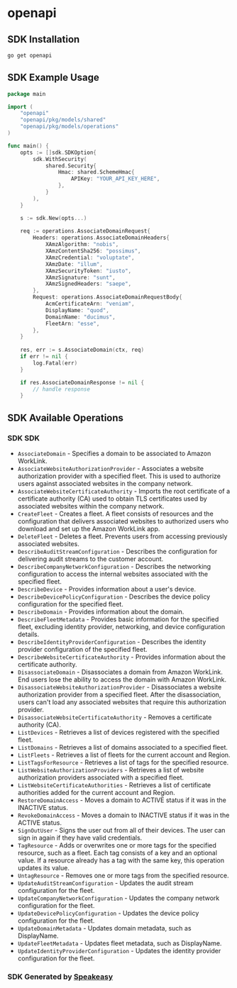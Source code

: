# openapi

<!-- Start SDK Installation -->
## SDK Installation

```bash
go get openapi
```
<!-- End SDK Installation -->

## SDK Example Usage
<!-- Start SDK Example Usage -->
```go
package main

import (
    "openapi"
    "openapi/pkg/models/shared"
    "openapi/pkg/models/operations"
)

func main() {
    opts := []sdk.SDKOption{
        sdk.WithSecurity(
            shared.Security{
                Hmac: shared.SchemeHmac{
                    APIKey: "YOUR_API_KEY_HERE",
                },
            }
        ),
    }

    s := sdk.New(opts...)
    
    req := operations.AssociateDomainRequest{
        Headers: operations.AssociateDomainHeaders{
            XAmzAlgorithm: "nobis",
            XAmzContentSha256: "possimus",
            XAmzCredential: "voluptate",
            XAmzDate: "illum",
            XAmzSecurityToken: "iusto",
            XAmzSignature: "sunt",
            XAmzSignedHeaders: "saepe",
        },
        Request: operations.AssociateDomainRequestBody{
            AcmCertificateArn: "veniam",
            DisplayName: "quod",
            DomainName: "ducimus",
            FleetArn: "esse",
        },
    }
    
    res, err := s.AssociateDomain(ctx, req)
    if err != nil {
        log.Fatal(err)
    }

    if res.AssociateDomainResponse != nil {
        // handle response
    }
```
<!-- End SDK Example Usage -->

<!-- Start SDK Available Operations -->
## SDK Available Operations

### SDK SDK

* `AssociateDomain` - Specifies a domain to be associated to Amazon WorkLink.
* `AssociateWebsiteAuthorizationProvider` - Associates a website authorization provider with a specified fleet. This is used to authorize users against associated websites in the company network.
* `AssociateWebsiteCertificateAuthority` - Imports the root certificate of a certificate authority (CA) used to obtain TLS certificates used by associated websites within the company network.
* `CreateFleet` - Creates a fleet. A fleet consists of resources and the configuration that delivers associated websites to authorized users who download and set up the Amazon WorkLink app.
* `DeleteFleet` - Deletes a fleet. Prevents users from accessing previously associated websites. 
* `DescribeAuditStreamConfiguration` - Describes the configuration for delivering audit streams to the customer account.
* `DescribeCompanyNetworkConfiguration` - Describes the networking configuration to access the internal websites associated with the specified fleet.
* `DescribeDevice` - Provides information about a user's device.
* `DescribeDevicePolicyConfiguration` - Describes the device policy configuration for the specified fleet.
* `DescribeDomain` - Provides information about the domain.
* `DescribeFleetMetadata` - Provides basic information for the specified fleet, excluding identity provider, networking, and device configuration details.
* `DescribeIdentityProviderConfiguration` - Describes the identity provider configuration of the specified fleet.
* `DescribeWebsiteCertificateAuthority` - Provides information about the certificate authority.
* `DisassociateDomain` - Disassociates a domain from Amazon WorkLink. End users lose the ability to access the domain with Amazon WorkLink. 
* `DisassociateWebsiteAuthorizationProvider` - Disassociates a website authorization provider from a specified fleet. After the disassociation, users can't load any associated websites that require this authorization provider.
* `DisassociateWebsiteCertificateAuthority` - Removes a certificate authority (CA).
* `ListDevices` - Retrieves a list of devices registered with the specified fleet.
* `ListDomains` - Retrieves a list of domains associated to a specified fleet.
* `ListFleets` - Retrieves a list of fleets for the current account and Region.
* `ListTagsForResource` - Retrieves a list of tags for the specified resource.
* `ListWebsiteAuthorizationProviders` - Retrieves a list of website authorization providers associated with a specified fleet.
* `ListWebsiteCertificateAuthorities` - Retrieves a list of certificate authorities added for the current account and Region.
* `RestoreDomainAccess` - Moves a domain to ACTIVE status if it was in the INACTIVE status.
* `RevokeDomainAccess` - Moves a domain to INACTIVE status if it was in the ACTIVE status.
* `SignOutUser` - Signs the user out from all of their devices. The user can sign in again if they have valid credentials.
* `TagResource` - Adds or overwrites one or more tags for the specified resource, such as a fleet. Each tag consists of a key and an optional value. If a resource already has a tag with the same key, this operation updates its value.
* `UntagResource` - Removes one or more tags from the specified resource.
* `UpdateAuditStreamConfiguration` - Updates the audit stream configuration for the fleet.
* `UpdateCompanyNetworkConfiguration` - Updates the company network configuration for the fleet.
* `UpdateDevicePolicyConfiguration` - Updates the device policy configuration for the fleet.
* `UpdateDomainMetadata` - Updates domain metadata, such as DisplayName.
* `UpdateFleetMetadata` - Updates fleet metadata, such as DisplayName.
* `UpdateIdentityProviderConfiguration` - Updates the identity provider configuration for the fleet.

<!-- End SDK Available Operations -->

### SDK Generated by [Speakeasy](https://docs.speakeasyapi.dev/docs/using-speakeasy/client-sdks)

